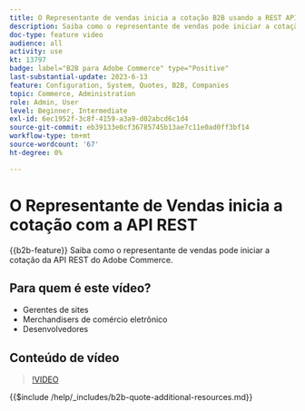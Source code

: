 ```yaml
---
title: O Representante de vendas inicia a cotação B2B usando a REST API
description: Saiba como o representante de vendas pode iniciar a cotação da API REST do Adobe Commerce.
doc-type: feature video
audience: all
activity: use
kt: 13797
badge: label="B2B para Adobe Commerce" type="Positive"
last-substantial-update: 2023-6-13
feature: Configuration, System, Quotes, B2B, Companies
topic: Commerce, Administration
role: Admin, User
level: Beginner, Intermediate
exl-id: 6ec1952f-3c8f-4159-a3a9-d02abcd6c1d4
source-git-commit: eb39133e0cf36785745b13ae7c11e0ad0ff3bf14
workflow-type: tm+mt
source-wordcount: '67'
ht-degree: 0%

---
```


# O Representante de Vendas inicia a cotação com a API REST

{{b2b-feature}}
Saiba como o representante de vendas pode iniciar a cotação da API REST do Adobe Commerce.

## Para quem é este vídeo?

- Gerentes de sites
- Merchandisers de comércio eletrônico
- Desenvolvedores

## Conteúdo de vídeo

>[!VIDEO](https://video.tv.adobe.com/v/3420414?learn=on)

{{$include /help/_includes/b2b-quote-additional-resources.md}}
